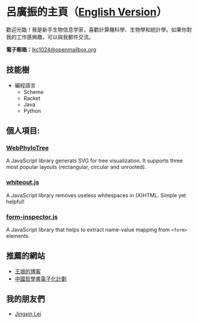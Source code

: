 # 呂廣振的主頁（<a href="https://kelvinlu1024.github.io">English Version</a>）

歡迎光臨！我是新手生物信息学家，喜歡計算機科學、生物學和統計學。如果你對我的工作感興趣，可以與我郵件交流。

<strong>電子郵箱：</strong><a href="mailto:lkc1024@openmailbox.org">lkc1024@openmailbox.org</a>


## 技能樹

* 編程語言
    * Scheme
    * Racket
    * Java
    * Python


## 個人項目:

### <a href="https://kelvinlu1024.github.io/WebPhyloTree">WebPhyloTree</a>

A JavaScript library generats SVG for tree visualization. It supports three most popular layouts (rectangular, circular and unrooted).


### <a href="https://github.com/KelvinLu1024/whiteout.js"> whiteout.js</a>

A JavaScript library removes useless whitespaces in (X)HTML. Simple yet helpful!


### <a href="https://github.com/KelvinLu1024/Form-Inspector">form-inspector.js</a>

A JavaScript library that helps to extract name-value mapping from `<form>` elements.



## 推薦的網站

* <a href="http://www.yinwang.org/">王垠的博客</a>
* <a href="http://ctext.org/zh">中國哲學書電子化計劃</a>


## 我的朋友們

* <a href="http://jxlei.weebly.com">Jingxin Lei</a>
